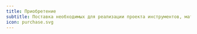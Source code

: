 ```yaml
---
title: Приобретение
subtitle: Поставка необходимых для реализации проекта инструментов, материалов и информации
icon: purchase.svg
---
```

